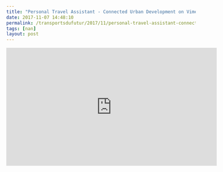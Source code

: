 ```yaml
---
title: "Personal Travel Assistant - Connected Urban Development on Vimeo.mp4"
date: 2017-11-07 14:48:10
permalink: /transportsdufutur/2017/11/personal-travel-assistant-connected-urban-development-on-vimeo-mp4.html
tags: [nan]
layout: post
---
```


<iframe width="560" height="315" src="https://www.youtube.com/embed/06Ybl1mpoW8" frameborder="0" allowfullscreen></iframe>
